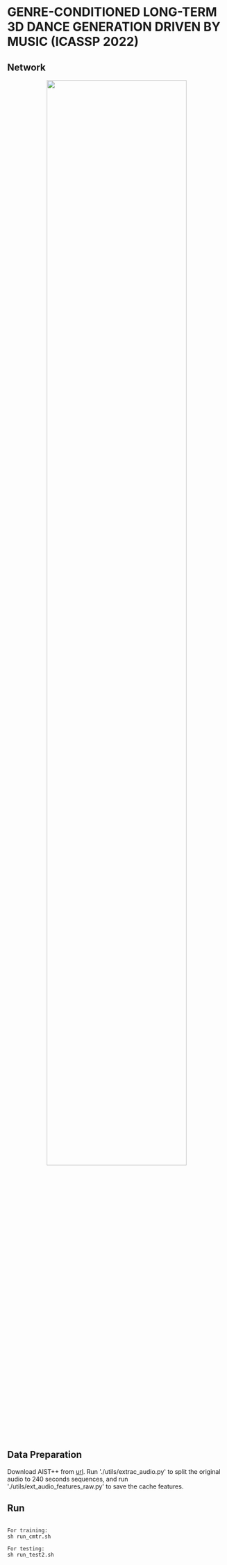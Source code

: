 # GENRE-CONDITIONED LONG-TERM 3D DANCE GENERATION DRIVEN BY MUSIC (ICASSP 2022)

## Network
<!-- [IMAGE] -->
<div align=center>
<img src="https://github.com/GuHuangAI/GCDG/releases/download/v1/framework.png" width="80%"/>
</div>

## Data Preparation
Download AIST++ from [url](https://google.github.io/aistplusplus_dataset/download.html). Run './utils/extrac_audio.py' to split the original audio to 240 seconds sequences, and run './utils/ext_audio_features_raw.py' to save the cache features.

## Run
<pre><code>
For training:
sh run_cmtr.sh

For testing:
sh run_test2.sh
</code></pre>
